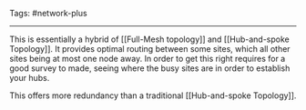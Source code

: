 Tags: #network-plus 

---
This is essentially a hybrid of [[Full-Mesh topology]] and [[Hub-and-spoke Topology]]. It provides optimal routing between some sites, which all other sites being at most one node away. In order to get this right requires for a good survey to made, seeing where the busy sites are in order to establish your hubs.

This offers more redundancy than a traditional [[Hub-and-spoke Topology]].